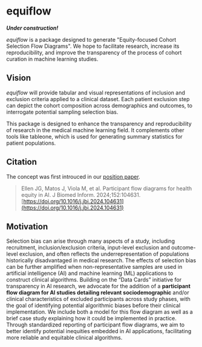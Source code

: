 # equiflow

***Under construction!***

*equiflow* is a package designed to generate "Equity-focused Cohort Selection Flow Diagrams". We hope to facilitate research, increase its reproducibility, and improve the transparency of the process of cohort curation in machine learning studies.


## Vision
*equiflow* will provide tabular and visual representations of inclusion and exclusion criteria applied to a clinical dataset. Each patient exclusion step can depict the cohort composition across demographics and outcomes, to interrogate potential sampling selection bias.

This package is designed to enhance the transparency and reproducibility of research in the medical machine learning field. It complements other tools like tableone, which is used for generating summary statistics for patient populations.


## Citation
The concept was first introuced in our [position paper](https://www.sciencedirect.com/science/article/pii/S1532046424000492).

> Ellen JG, Matos J, Viola M, et al. Participant flow diagrams for health equity in AI. J Biomed Inform. 2024;152:104631. [https://doi.org/10.1016/j.jbi.2024.104631](https://doi.org/10.1016/j.jbi.2024.104631)


## Motivation

Selection bias can arise through many aspects of a study, including recruitment, inclusion/exclusion criteria, input-level exclusion and outcome-level exclusion, and often reflects the underrepresentation of populations historically disadvantaged in medical research. The effects of selection bias can be further amplified when non-representative samples are used in artificial intelligence (AI) and machine learning (ML) applications to construct clinical algorithms. Building on the “Data Cards” initiative for transparency in AI research, we advocate for the addition of a **participant flow diagram for AI studies detailing relevant sociodemographic** and/or clinical characteristics of excluded participants across study phases, with the goal of identifying potential algorithmic biases before their clinical implementation. We include both a model for this flow diagram as well as a brief case study explaining how it could be implemented in practice. Through standardized reporting of participant flow diagrams, we aim to better identify potential inequities embedded in AI applications, facilitating more reliable and equitable clinical algorithms.

